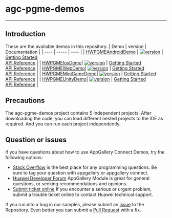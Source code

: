 # agc-pgme-demos
***
## Introduction
These are the available demos in this repository.
| Demo | version | Documentation |
| ---- | ----- | ---- |
| [HWPGMEAndroidDemo](./pgme-android-demo) | [![version](https://img.shields.io/badge/Release-13.8.1.300-yellow)](./pgme-android-demo) | [Getting Started](https://github.com/AppGalleryConnect/pgme-demos/wiki/%E5%8D%8E%E4%B8%BA%E5%A4%9A%E5%AA%92%E4%BD%93%E5%BC%95%E6%93%8E-PGME-ANDROID-SDK-DEMO%E4%BD%BF%E7%94%A8%E6%8C%87%E5%8D%97) <br/> [API Reference](https://developer.huawei.com/consumer/cn/doc/development/AppGallery-connect-Guides/gamemme-integratingsdk-android-0000001250838246) |
| [HWPGMEIosDemo](./pgme-ios-demo)| [![version](https://img.shields.io/badge/Release-13.8.1.300-yellow)](./pgme-ios-demo) | [Getting Started](https://github.com/AppGalleryConnect/pgme-demos/wiki/%E5%8D%8E%E4%B8%BA%E5%A4%9A%E5%AA%92%E4%BD%93%E5%BC%95%E6%93%8E-PGME-IOS-SDK-DEMO%E4%BD%BF%E7%94%A8%E6%8C%87%E5%8D%97) <br/> [API Reference](https://developer.huawei.com/consumer/cn/doc/development/AppGallery-connect-Guides/gamemme-integratingsdk-ios-0000001323104597) |
| [HWPGMEWebDemo](./pgme-web-demo)| [![version](https://img.shields.io/badge/Release-13.8.1.300-yellow)](./pgme-web-demo) | [Getting Started](https://github.com/AppGalleryConnect/pgme-demos/wiki/%E5%8D%8E%E4%B8%BA%E5%A4%9A%E5%AA%92%E4%BD%93%E5%BC%95%E6%93%8EPGME-Web-SDK-Demo%E4%BD%BF%E7%94%A8%E6%8C%87%E5%8D%97) <br/> [API Reference](https://developer.huawei.com/consumer/cn/doc/development/AppGallery-connect-Guides/gamemme-integratingsdk-web-0000001237731053) |
| [HWPGMEMiniGameDemo](./pgme-minigame-demo)| [![version](https://img.shields.io/badge/Release-13.8.1.300-yellow)](./pgme-minigame-demo) | [Getting Started](https://github.com/AppGalleryConnect/pgme-demos/wiki/%E5%8D%8E%E4%B8%BA%E5%AF%B9%E5%AA%92%E4%BD%93%E5%BC%95%E6%93%8EPGME-MIniGame-SDK-Demo%E4%BD%BF%E7%94%A8%E6%8C%87%E5%8D%97) <br/> [API Reference](https://developer.huawei.com/consumer/cn/doc/development/AppGallery-connect-Guides/gamemme-integratingsdk-minigame-0000001604579198) |
| [HWPGMEUnityDemo](./pgme-unity-demo)| [![version](https://img.shields.io/badge/Release-13.8.1.300-yellow)](./pgme-unity-demo) | [Getting Started](https://developer.huawei.com/consumer/cn/doc/AppGallery-connect-Guides/gamemme-integratingsdk-csharp-0000001227058322) <br/> [API Reference](https://developer.huawei.com/consumer/cn/doc/AppGallery-connect-Guides/gamemme-integratingsdk-csharp-0000001227058322) |
## Precautions
The agc-pgme-demos project contains 5 independent projects. After downloading the code, you can load different nested projects to the IDE as required. And you can run each project independently.

## Question or issues
If you have questions about how to use AppGallery Connect Demos, try the following options:  
* [Stack Overflow](https://stackoverflow.com/questions/tagged/appgallery) is the best place for any programming questions. Be sure to tag your question with appgallery or appgallery connect.  
* [Huawei Developer Forum](https://forums.developer.huawei.com/forumPortal/en/home?fid=0101188387844930001) AppGallery Module is great for general questions, or seeking recommendations and opinions.
* [Submit ticket online](https://developer.huawei.com/consumer/en/support/feedback/#/) If you encounter a serious or urgent problem, submit a trouble ticket online to contact Huawei technical support.

If you run into a bug in our samples, please submit an [issue](https://github.com/AppGalleryConnect/pgme-demos/issues) to the Repository. Even better you can submit a [Pull Request](https://github.com/AppGalleryConnect/pgme-demos/pulls) with a fix.
